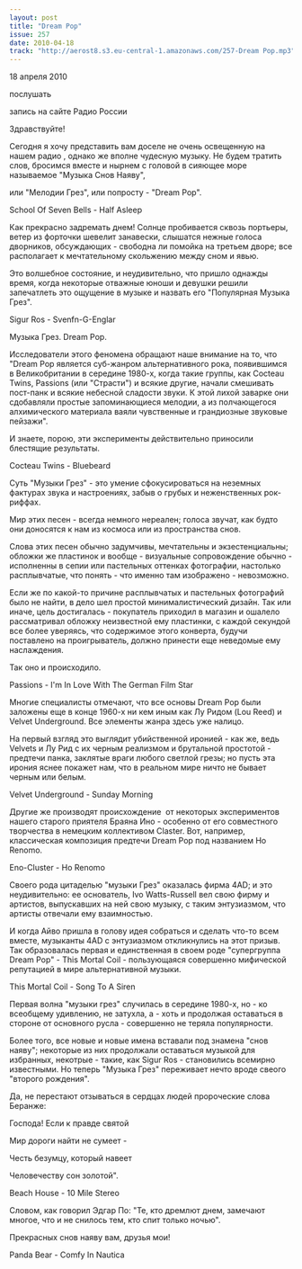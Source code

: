 ```yaml
---
layout: post
title: "Dream Pop"
issue: 257
date: 2010-04-18
track: "http://aerost8.s3.eu-central-1.amazonaws.com/257-Dream Pop.mp3"
---
```


18 апреля 2010

послушать

запись на сайте Радио России

Здравствуйте!

Сегодня я хочу представить вам доселе не очень освещенную на нашем радио , однако же вполне чудесную музыку. Не будем тратить слов, бросимся вместе и нырнем с головой в сияющее море называемое "Музыка Снов Наяву",

или "Мелодии Грез", или попросту - "Dream Pop".

School Of Seven Bells - Half Asleep

Как прекрасно задремать днем! Солнце пробивается сквозь портьеры, ветер из форточки шевелит занавески, слышатся нежные голоса дворников, обсуждающих - свободна ли помойка на третьем дворе; все располагает к мечтательному скольжению между сном и явью.

Это волшебное состояние, и неудивительно, что пришло однажды время, когда некоторые отважные юноши и девушки решили запечатлеть это ощущение в музыке и назвать его "Популярная Музыка Грез".

Sigur Ros - Svenfn-G-Englar

Музыка Грез. Dream Pop.

Исследователи этого феномена обращают наше внимание на то, что "Dream Pop является суб-жанром альтернативного рока, появившимся в Великобритании в середине 1980-х, когда такие группы, как Cocteau Twins, Passions (или "Страсти") и всякие другие, начали смешивать пост-панк и всякие небесной сладости звуки. К этой лихой заварке они сдобавляли простые запоминающиеся мелодии, а из полчающегося алхимического материала ваяли чувственные и грандиозные звуковые пейзажи".

И знаете, порою, эти эксперименты действительно приносили блестящие результаты.

Cocteau Twins - Bluebeard

Суть "Музыки Грез" - это умение сфокусироваться на неземных фактурах звука и настроениях, забыв о грубых и неженственных рок-риффах.

Мир этих песен - всегда немного нереален; голоса звучат, как будто они доносятся к нам из космоса или из пространства снов.

Слова этих песен обычно задумчивы, мечтательны и экзестенциальны; обложки же пластинок и вообще - визуальные сопровождение обычно - исполненны в сепии или пастельных оттенках фотографии, настолько расплывчатые, что понять - что именно там изображено - невозможно.

Если же по какой-то причине расплывчатых и пастельных фотографий было не найти, в дело шел простой минималистический дизайн. Так или иначе, цель достигалась - покупатель приходил в магазин и ошалело рассматривал обложку неизвестной ему пластинки, с каждой секундой все более уверяясь, что содержимое этого конверта, будучи поставлено на проигрыватель, должно принести еще неведомые ему наслаждения.

Так оно и происходило.

Passions - I'm In Love With The German Film Star

Многие специалисты отмечают, что все основы Dream Pop были заложены еще в конце 1960-х ни кем иным как Лу Ридом (Lou Reed) и Velvet Underground. Все элементы жанра здесь уже налицо.

На первый взгляд это выглядит убийственной иронией - как же, ведь Velvets и Лу Рид с их черным реализмом и брутальной простотой - предтечи панка, заклятые враги любого светлой грезы; но пусть эта ирония яснее покажет нам, что в реальном мире ничто не бывает черным или белым.

Velvet Underground - Sunday Morning

Другие же производят происхождение  от некоторых экспериментов нашего старого приятеля Браяна Ино - особенно от его совместного творчества в немецким коллективом Claster. Вот, например, классическая композиция предтечи Dream Pop под названием Ho Renomo.

Eno-Cluster - Ho Renomo

Своего рода цитаделью "музыки Грез" оказалась фирма 4AD; и это неудивительно: ее основатель, Ivo Watts-Russell вел свою фирму и артистов, выпускавших на ней свою музыку, с таким энтузиазмом, что артисты отвечали ему взаимностью.

И когда Айво пришла в голову идея собраться и сделать что-то всем вместе, музыканты 4AD с энтузиазмом откликнулись на этот призыв. Так образовалась первая и единственная в своем роде "супергруппа Dream Pop" - This Mortal Coil - пользующаяся совершенно мифической репутацией в мире альтернативной музыки.

This Mortal Coil - Song To A Siren

Первая волна "музыки грез" случилась в середине 1980-х, но - ко всеобщему удивлению, не затухла, а - хоть и продолжая оставаться в стороне от основного русла - совершенно не теряла популярности.

Более того, все новые и новые имена вставали под знамена "снов наяву"; некоторые из них продолжали оставаться музыкой для избранных, некотрые - такие, как Sigur Ros - становились всемирно известными. Но теперь "Музыка Грез" переживает нечто вроде свеого "второго рождения".

Да, не перестают отзываться в сердцах людей пророческие слова Беранже:

Господа! Если к правде святой

Мир дороги найти не сумеет -

Честь безумцу, который навеет

Человечеству сон золотой".

Beach House - 10 Mile Stereo

Словом, как говорил Эдгар По: "Те, кто дремлют днем, замечают многое, что и не снилось тем, кто спит только ночью".

Прекрасных снов наяву вам, друзья мои!

Panda Bear - Comfy In Nautica
